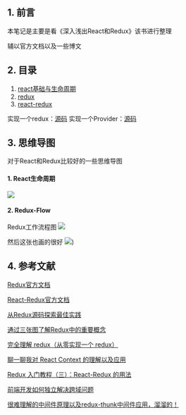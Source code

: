 ## 1. 前言
本笔记是主要是看《深入浅出React和Redux》该书进行整理

辅以官方文档以及一些博文

## 2. 目录
1. [react基础与生命周期](https://github.com/zzzmj/react-and-redux-notes/blob/master/1.%20React%E7%BB%84%E4%BB%B6/notes.md)
2. [redux](https://github.com/zzzmj/react-and-redux-notes/blob/master/2.%20%E4%BB%8EFlux%E5%88%B0Redux/Redux.md)
3. [react-redux]()

实现一个redux：[源码]()
实现一个Provider：[源码]()

## 3. 思维导图
对于React和Redux比较好的一些思维导图

#### 1. React生命周期
![](http://ww1.sinaimg.cn/large/006PpBLoly1g432ldnltrj30yo0oa75w.jpg)


#### 2. Redux-Flow
Redux工作流程图
![](http://ww1.sinaimg.cn/large/006PpBLoly1g4328g1vdpj31bw0ksgp9.jpg)

然后这张也画的很好
![](http://ww1.sinaimg.cn/large/006PpBLoly1g425barnodj30lr0dqta5.jpg))



## 4. 参考文献
[Redux官方文档](https://redux.js.org/)

[React-Redux官方文档](https://react-redux.js.org/)

[从Redux源码探索最佳实践](https://www.cnblogs.com/bldxh/p/10316425.html)

[通过三张图了解Redux中的重要概念](https://www.cnblogs.com/wilber2013/p/5403350.html)

[完全理解 redux（从零实现一个 redux）](https://github.com/brickspert/blog/issues/22#event-1958835832)

[聊一聊我对 React Context 的理解以及应用](https://juejin.im/post/5a90e0545188257a63112977#heading-17)

[Redux 入门教程（三）：React-Redux 的用法](http://www.ruanyifeng.com/blog/2016/09/redux_tutorial_part_three_react-redux.html)

[前端开发如何独立解决跨域问题](https://www.cnblogs.com/softidea/p/7425894.html)

[很难理解的中间件原理以及redux-thunk中间件应用，溜溜的！](https://github.com/zp1112/blog/issues/11)